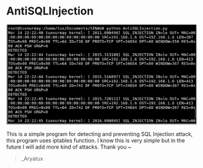 # AntiSQLInjection
![alt tag](https://raw.githubusercontent.com/rahadian/AntiSQLInjection/master/2017-03-14-222307_1366x768_scrot.png)

This is a simple program for detecting and preventing SQL Injection attack, this program uses iptables function.
I know this is very simple but in the future I will add more kind of attacks.
Thank you ~

>_Aryatux
